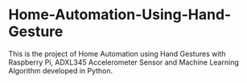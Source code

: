 # Home-Automation-Using-Hand-Gesture
This is the project of Home Automation using Hand Gestures with Raspberry Pi, ADXL345 Accelerometer Sensor and Machine Learning Algorithm developed in Python.
